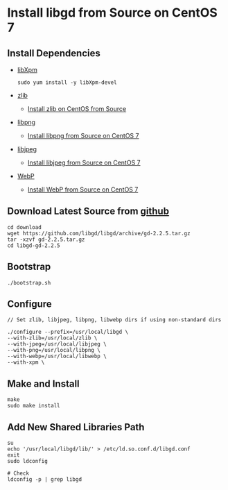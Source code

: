 # Install libgd from Source on CentOS 7

## Install Dependencies
* [libXpm](https://www.x.org/wiki/Releases/Download/)

      sudo yum install -y libXpm-devel

* [zlib](https://www.zlib.net/)
   * [Install zlib on CentOS from Source](https://github.com/northbright/Notes/blob/master/zlib/install-zlib-on-centos-from-source.md)

* [libpng](http://www.libpng.org/pub/png/libpng.html)
   * [Install libpng from Source on CentOS 7](https://github.com/northbright/Notes/blob/master/libpng/install-libpng-from-source-on-centos-7.md)

* [libjpeg](http://www.ijg.org/)
   * [Install libjpeg from Source on CentOS 7](https://github.com/northbright/Notes/blob/master/libjpeg/install-latest-libjpeg-on-centos7.md) 

* [WebP](https://github.com/webmproject/libwebp)
   * [Install WebP from Source on CentOS 7](https://github.com/northbright/Notes/blob/master/webp/install-webp-from-source-on-centos7.md)

## Download Latest Source from [github](https://github.com/libgd/libgd/releases)

    cd download
    wget https://github.com/libgd/libgd/archive/gd-2.2.5.tar.gz
    tar -xzvf gd-2.2.5.tar.gz
    cd libgd-gd-2.2.5

## Bootstrap

    ./bootstrap.sh
     
## Configure

    // Set zlib, libjpeg, libpng, libwebp dirs if using non-standard dirs

    ./configure --prefix=/usr/local/libgd \
    --with-zlib=/usr/local/zlib \
    --with-jpeg=/usr/local/libjpeg \
    --with-png=/usr/local/libpng \
    --with-webp=/usr/local/libwebp \
    --with-xpm \

## Make and Install

    make
    sudo make install

## Add New Shared Libraries Path

    su
    echo '/usr/local/libgd/lib/' > /etc/ld.so.conf.d/libgd.conf
    exit
    sudo ldconfig
      
    # Check
    ldconfig -p | grep libgd
